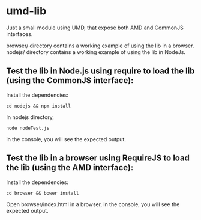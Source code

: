 # umd-lib
Just a small module using UMD, that expose both AMD and CommonJS interfaces.

browser/ directory contains a working example of using the lib in a browser.
nodejs/ directory contains a working example of using the lib in NodeJs.

## Test the lib in Node.js using require to load the lib (using the CommonJS interface):

Install the dependencies:
```
cd nodejs && npm install
```

In nodejs directory,
```
node nodeTest.js
```
in the console, you will see the expected output.


## Test the lib in a browser using RequireJS to load the lib (using the AMD interface):

Install the dependencies:
```
cd browser && bower install
```

Open browser/index.html in a browser, in the console, you will see the expected output.

